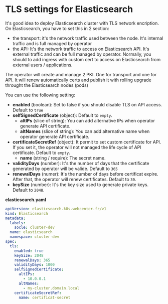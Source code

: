 # TLS settings for Elasticsearch

It's good idea to deploy Elasticsearch cluster with TLS network encription. On Elasticsearch, you have to set this in 2 section:
  - the transport: it's the network traffic used between the node. It's internal traffic and is full managed by operator
  - the API: It's the network traffic to access on Elasticsearch API. It's external traffic and can be full managed by operator. Normally, you should to add ingress with custom cert to access on Elasticsearch from external users / applications.


The operator will create and manage 2 PKI. One for transport and one for API. It will renew automatically certs and publish it with rolling upgrade throught the Elasticsearch nodes (pods)



You can use the following setting:
- **enabled** (boolean): Set to false if you should disable TLS on API access. Default to `true`
- **selfSignedCertificate** (object): Default to `empty`.
  - **altIPs** (slice of string): You can add alternative IPs when operator generate API certificate.
  - **altNames** (slice of string): You can add alternative name when operator generate API certificate.
- **certificateSecretRef** (object): It permit to set custom certificate for API. If you set it, the operator will not managed the life cycle of API certificate. Default to `empty`.
    - **name** (string / require): The secret name.
- **validityDays** (number): It's the number of days that the certificate generated by operator will be valide. Default to `365`
- **renewalDays** (numer): It's the number of days before certificat expire. After that, the operator will renew certificates. Default to `30`.
- **keySize** (number): It's the key size used to generate private keys. Default to `2048`.

**elasticsearch.yaml**
```yaml
apiVersion: elasticsearch.k8s.webcenter.fr/v1
kind: Elasticsearch
metadata:
  labels:
    socle: cluster-dev
  name: elasticsearch
  namespace: cluster-dev
spec:
  tls:
    enabled: true
    keySize: 2048
    renewalDays: 365
    validityDays: 1000
    selfSignedCertificate:
      altIPs:
        - 10.0.0.1
      altNames:
        - my-cluster.domain.local
    certificateSecretRef:
      name: certificat-secret
```